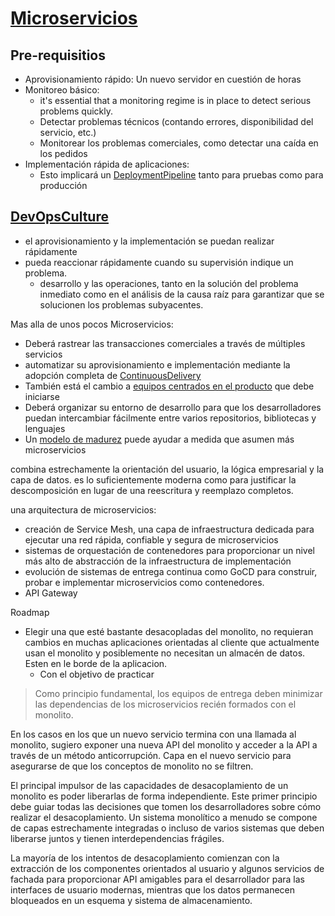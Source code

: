 # [Microservicios](https://martinfowler.com/microservices/)

## Pre-requisitios

- Aprovisionamiento rápido: Un nuevo servidor en cuestión de horas
- Monitoreo básico:
  - it's essential that a monitoring regime is in place to detect serious problems quickly.
  - Detectar problemas técnicos (contando errores, disponibilidad del servicio, etc.)
  - Monitorear los problemas comerciales, como detectar una caída en los pedidos
- Implementación rápida de aplicaciones:
  - Esto implicará un [DeploymentPipeline](https://martinfowler.com/bliki/DeploymentPipeline.html) tanto para pruebas como para producción

## [DevOpsCulture](https://martinfowler.com/bliki/DevOpsCulture.html)

- el aprovisionamiento y la implementación se puedan realizar rápidamente
- pueda reaccionar rápidamente cuando su supervisión indique un problema.
  - desarrollo y las operaciones, tanto en la solución del problema inmediato como en el análisis de la causa raíz para garantizar que se solucionen los problemas subyacentes.

Mas alla de unos pocos Microservicios:

- Deberá rastrear las transacciones comerciales a través de múltiples servicios
- automatizar su aprovisionamiento e implementación mediante la adopción completa de [ContinuousDelivery](https://martinfowler.com/bliki/ContinuousDelivery.html)
- También está el cambio a [equipos centrados en el producto](https://martinfowler.com/articles/microservices.html#OrganizedAroundBusinessCapabilities) que debe iniciarse
- Deberá organizar su entorno de desarrollo para que los desarrolladores puedan intercambiar fácilmente entre varios repositorios, bibliotecas y lenguajes
- Un [modelo de madurez](https://martinfowler.com/bliki/MaturityModel.html) puede ayudar a medida que asumen más microservicios

combina estrechamente la orientación del usuario, la lógica empresarial y la capa de datos.
es lo suficientemente moderna como para justificar la descomposición en lugar de una reescritura y reemplazo completos.

una arquitectura de microservicios:

- creación de Service Mesh, una capa de infraestructura dedicada para ejecutar una red rápida, confiable y segura de microservicios
- sistemas de orquestación de contenedores para proporcionar un nivel más alto de abstracción de la infraestructura de implementación
- evolución de sistemas de entrega continua como GoCD para construir, probar e implementar microservicios como contenedores.
- API Gateway

Roadmap

- Elegir una que esté bastante desacopladas del monolito, no requieran cambios en muchas aplicaciones orientadas al cliente que actualmente usan el monolito y posiblemente no necesitan un almacén de datos. Esten en le borde de la aplicacion.
  - Con el objetivo de practicar

> Como principio fundamental, los equipos de entrega deben minimizar las dependencias de los microservicios recién formados con el monolito.

En los casos en los que un nuevo servicio termina con una llamada al monolito, sugiero exponer una nueva API del monolito y acceder a la API a través de un método anticorrupción. Capa en el nuevo servicio para asegurarse de que los conceptos de monolito no se filtren.

El principal impulsor de las capacidades de desacoplamiento de un monolito es poder liberarlas de forma independiente. Este primer principio debe guiar todas las decisiones que tomen los desarrolladores sobre cómo realizar el desacoplamiento. Un sistema monolítico a menudo se compone de capas estrechamente integradas o incluso de varios sistemas que deben liberarse juntos y tienen interdependencias frágiles.

La mayoría de los intentos de desacoplamiento comienzan con la extracción de los componentes orientados al usuario y algunos servicios de fachada para proporcionar API amigables para el desarrollador para las interfaces de usuario modernas, mientras que los datos permanecen bloqueados en un esquema y sistema de almacenamiento.
